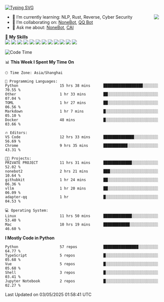 [![Typing SVG](https://readme-typing-svg.herokuapp.com?size=25&duration=2500&color=8C43EA&vCenter=true&width=200&height=40&lines=Hi+there+%F0%9F%91%8B%F0%9F%8F%BB;I'm+yanyongyu)](https://git.io/typing-svg)

<a href="#">
  <img align="right" src="https://github-readme-stats.vercel.app/api?username=yanyongyu&count_private=true&show_icons=true&bg_color=15,f2f7fd,E0EAFC" />
</a>

- 🌱 I’m currently learning: NLP, Rust, Reverse, Cyber Security
- 👯 I’m collaborating on: [NoneBot](https://github.com/nonebot), [QQ Bot](https://github.com/Mrs4s/go-cqhttp)
- 💬 Ask me about: [NoneBot](https://github.com/nonebot), [CAI](https://github.com/cscs181/CAI)

🌟 **My Skills**  
![](https://img.shields.io/badge/-Python-3e74a2?style=flat-square&logo=Python&logoColor=fff)
![](https://img.shields.io/badge/-TypeScript-3178C6?style=flat-square&logo=TypeScript&logoColor=fff)
![](https://img.shields.io/badge/-Vue-4fc08d?style=flat-square&logo=Vue.js&logoColor=fff)
![](https://img.shields.io/badge/-React-2d98ce?style=flat-square&logo=React&logoColor=fff)
![](https://img.shields.io/badge/-FastAPI-009688?style=flat-square&logo=FastAPI&logoColor=fff)
![](https://img.shields.io/badge/-Linux-000000?style=flat-square&logo=Linux&logoColor=fff)
![](https://img.shields.io/badge/-Docker-2496ED?style=flat-square&logo=Docker&logoColor=fff)
![](https://img.shields.io/badge/-Kubernetes-326CE5?style=flat-square&logo=Kubernetes&logoColor=fff)
![](https://img.shields.io/badge/-GitHub%20Actions-2088FF?style=flat-square&logo=GitHubActions&logoColor=fff)
![](https://img.shields.io/badge/-PostgreSQL-4169E1?style=flat-square&logo=PostgreSQL&logoColor=fff)
![](https://img.shields.io/badge/-Redis-DC382D?style=flat-square&logo=Redis&logoColor=fff)
![](https://img.shields.io/badge/-MongoDB-47A248?style=flat-square&logo=MongoDB&logoColor=fff)

<!--START_SECTION:waka-->
![Code Time](http://img.shields.io/badge/Code%20Time-7%2C558%20hrs%201%20min-blue)

📊 **This Week I Spent My Time On** 

```text
🕑︎ Time Zone: Asia/Shanghai

💬 Programming Languages: 
Python                   15 hrs 38 mins      ██████████████████░░░░░░░   70.55 % 
Other                    1 hr 33 mins        ██░░░░░░░░░░░░░░░░░░░░░░░   07.04 % 
TOML                     1 hr 27 mins        ██░░░░░░░░░░░░░░░░░░░░░░░   06.56 % 
Markdown                 1 hr 7 mins         █░░░░░░░░░░░░░░░░░░░░░░░░   05.10 % 
Docker                   48 mins             █░░░░░░░░░░░░░░░░░░░░░░░░   03.66 % 

🔥 Editors: 
VS Code                  12 hrs 33 mins      ██████████████░░░░░░░░░░░   56.69 % 
Chrome                   9 hrs 35 mins       ███████████░░░░░░░░░░░░░░   43.31 % 

🐱‍💻 Projects: 
PRIVATE PROJECT          11 hrs 31 mins      █████████████░░░░░░░░░░░░   52.02 % 
nonebot2                 2 hrs 21 mins       ███░░░░░░░░░░░░░░░░░░░░░░   10.64 % 
githubkit                1 hr 24 mins        ██░░░░░░░░░░░░░░░░░░░░░░░   06.36 % 
vllm                     1 hr 20 mins        ██░░░░░░░░░░░░░░░░░░░░░░░   06.09 % 
adapter-qq               1 hr                █░░░░░░░░░░░░░░░░░░░░░░░░   04.53 % 

💻 Operating System: 
Linux                    11 hrs 50 mins      █████████████░░░░░░░░░░░░   53.40 % 
Mac                      10 hrs 19 mins      ████████████░░░░░░░░░░░░░   46.60 % 
```

**I Mostly Code in Python** 

```text
Python                   57 repos            ████████████████░░░░░░░░░   64.77 % 
TypeScript               5 repos             █░░░░░░░░░░░░░░░░░░░░░░░░   05.68 % 
Vue                      5 repos             █░░░░░░░░░░░░░░░░░░░░░░░░   05.68 % 
Shell                    3 repos             █░░░░░░░░░░░░░░░░░░░░░░░░   03.41 % 
Jupyter Notebook         2 repos             █░░░░░░░░░░░░░░░░░░░░░░░░   02.27 % 
```




 Last Updated on 03/05/2025 01:58:41 UTC
<!--END_SECTION:waka-->
